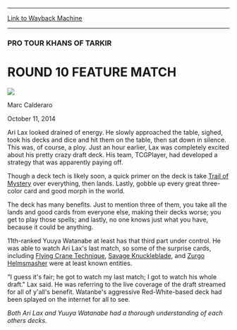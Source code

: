 
---
[Link to Wayback Machine](https://web.archive.org/web/20141014102257/http://magic.wizards.com/en/events/coverage/ptktk/round-10-feature-match-2014-10-11)

[_metadata_:description]:- "Ari Lax looked drained of energy. He slowly approached the table, sighed, took his decks and dice and hit them on the table, then sat down in silence. This was, of course, a ploy. Just an hour earlier, Lax was completely excited about his pretty crazy draft deck. His team, TCGPlayer, had developed a strategy that was apparently paying off."
[_metadata_:generator]:- "Drupal 7 (http://drupal.org)"
[_metadata_:node]:- "286826"
[_metadata_:publish_date]:- "2014-10-11"
[_metadata_:source]:- "div-main"
[_metadata_:title]:- "ROUND 10 FEATURE MATCH"
[_metadata_:wayback_capture_timestamp]:- "2014-10-14 10:22:57"
[_metadata_:wayback_raw_url]:- "https://web.archive.org/web/20141014102257id_/http://magic.wizards.com/en/events/coverage/ptktk/round-10-feature-match-2014-10-11"
[_metadata_:wayback_url]:- "http://magic.wizards.com/en/events/coverage/ptktk/round-10-feature-match-2014-10-11"
---





### PRO TOUR KHANS OF TARKIR


ROUND 10 FEATURE MATCH
======================



![](https://media.magic.wizards.com/styles/auth_small/public/images/person/calderaro.jpg)

Marc Calderaro




October 11, 2014
 










Ari Lax looked drained of energy. He slowly approached the table, sighed, took his decks and dice and hit them on the table, then sat down in silence. This was, of course, a ploy. Just an hour earlier, Lax was completely excited about his pretty crazy draft deck. His team, TCGPlayer, had developed a strategy that was apparently paying off.



 Though a deck tech is likely soon, a quick primer on the deck is take [Trail of Mystery](http://gatherer.wizards.com/Pages/Card/Details.aspx?name=Trail+of+Mystery) over everything, then lands. Lastly, gobble up every great three-color card and good morph in the world.



The deck has many benefits. Just to mention three of them, you take all the lands and good cards from everyone else, making their decks worse; you get to play those spells; and lastly, no one knows just what you have, because it could be anything.



 11th-ranked Yuuya Watanabe at least has that third part under control. He was able to watch Ari Lax's last match, so some of the surprise cards, including [Flying Crane Technique](http://gatherer.wizards.com/Pages/Card/Details.aspx?name=Flying+Crane+Technique), [Savage Knuckleblade](http://gatherer.wizards.com/Pages/Card/Details.aspx?name=Savage+Knuckleblade), and [Zurgo Helmsmasher](http://gatherer.wizards.com/Pages/Card/Details.aspx?name=Zurgo+Helmsmasher) were at least known entities.



"I guess it's fair; he got to watch my last match; I got to watch his whole draft." Lax said. He was referring to the live coverage of the draft streamed for all of y'all's benefit. Watanbe's aggressive Red-White-based deck had been splayed on the internet for all to see.




*Both Ari Lax and Yuuya Watanabe had a thorough understanding of each others decks.*




  






 
 




  







